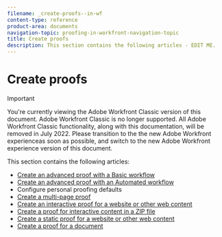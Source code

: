 ```yaml
---
filename: _create-proofs--in-wf
content-type: reference
product-area: documents
navigation-topic: proofing-in-workfront-navigation-topic
title: Create proofs
description: This section contains the following articles - EDIT ME.
---
```


# Create proofs

>[!IMPORTANT]
>
>You're currently viewing the Adobe Workfront Classic version of this document. Adobe Workfront Classic is no longer supported. All Adobe Workfront Classic functionality, along with this documentation, will be removed in July 2022. Please transition to the the new Adobe Workfront experienceas soon as possible, and switch to the new Adobe Workfront experience version of this document.

This section contains the following articles:

* [Create an advanced proof with a Basic workflow](../../../review-and-approve-work/proofing/creating-proofs-within-workfront/configure-basic-proof-workflow.md) 
* [Create an advanced proof with an Automated workflow](../../../review-and-approve-work/proofing/creating-proofs-within-workfront/create-automated-proof-workflow.md) 
* Configure personal proofing defaults
* [Create a multi-page proof](../../../review-and-approve-work/proofing/creating-proofs-within-workfront/create-multi-page-proof.md) 
* [Create an interactive proof for a website or other web content](../../../review-and-approve-work/proofing/creating-proofs-within-workfront/generate-interactive-proof-for-website-or-other-web-content.md) 
* [Create a proof for interactive content in a ZIP file](../../../review-and-approve-work/proofing/creating-proofs-within-workfront/generate-proof-interactive-content-.md) 
* [Create a static proof for a website or other web content](../../../review-and-approve-work/proofing/creating-proofs-within-workfront/generate-static-proof-website-other-web-content.md) 
* [Create a proof for a document](../../../review-and-approve-work/proofing/creating-proofs-within-workfront/generate-proof-for-a-document.md)

